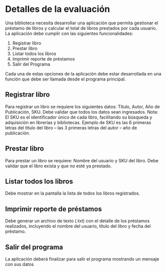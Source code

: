 # Detalles de la evaluación

Una biblioteca necesita desarrollar una aplicación que permita gestionar el préstamo de libros y calcular el total de libros prestados por cada usuario. La aplicación debe cumplir con las siguientes funcionalidades:
1. Registrar libro
2. Prestar libro
3. Listar todos los libros
4. Imprimir reporte de préstamos
5. Salir del Programa

Cada una de estas opciones de la aplicación debe estar desarrollada en una función que debe ser llamada desde el programa principal.

## Registrar libro
Para registrar un libro se requiere los siguientes datos: Título, Autor, Año de Publicación, SKU. Debe validar que
todos los datos sean ingresados.
Nota: El SKU es el identificador único de cada libro, facilitando su búsqueda y adquisición en librerías y bibliotecas.
Ejemplo de SKU es las 6 primeras letras del título del libro – las 3 primeras letras del autor – año de publicación.

## Prestar libro
Para prestar un libro se requiere: Nombre del usuario y SKU del libro. Debe validar que el libro exista y que no esté ya prestado.

## Listar todos los libros
Debe mostrar en la pantalla la lista de todos los libros registrados.

## Imprimir reporte de préstamos
Debe generar un archivo de texto (.txt) con el detalle de los préstamos realizados, incluyendo el nombre del usuario, título del libro y fecha del préstamo.

## Salir del programa
La aplicación deberá finalizar para salir el programa mostrando un mensaje con sus datos